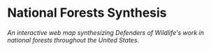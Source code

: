 # National Forests Synthesis
###### An interactive web map synthesizing Defenders of Wildlife's work in national forests throughout the United States.
